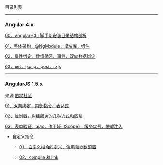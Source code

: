目录列表

----

### Angular 4.x

[00、Angular-CLI 脚手架安装目录结构剖析](https://github.com/hanekaoru/WebLearningNotes/blob/master/angular/note/AngularJS/4.x/00.md)

[01、整体架构，@NgModule，模块库，组件](https://github.com/hanekaoru/WebLearningNotes/blob/master/angular/note/AngularJS/4.x/01.md)

[02、属性绑定，数组循环，事件，双向数据绑定](https://github.com/hanekaoru/WebLearningNotes/blob/master/angular/note/AngularJS/4.x/02.md)

[03、get，jsonp，post，rxjs](https://github.com/hanekaoru/WebLearningNotes/blob/master/angular/note/AngularJS/4.x/03.md)

----

### AngularJS 1.5.x

来源 [图灵社区](http://www.ituring.com.cn/tag/32022)

[01、双向绑定，内部指令，表达式](https://github.com/hanekaoru/WebLearningNotes/blob/master/angular/note/AngularJS/1.5.x/01.md)

[02、控制器，构建服务的几种方式和区别](https://github.com/hanekaoru/WebLearningNotes/blob/master/angular/note/AngularJS/1.5.x/02.md)

[03、表单验证，ajax，作用域（Scope），服务实例，依赖注入](https://github.com/hanekaoru/WebLearningNotes/blob/master/angular/note/AngularJS/1.5.x/03.md)

* 自定义指令

  * [01、自定义指令的定义，使用和参数配置](https://github.com/hanekaoru/WebLearningNotes/blob/master/angular/note/AngularJS/1.5.x/04.md)

  * [02、compile 和 link](https://github.com/hanekaoru/WebLearningNotes/blob/master/angular/note/AngularJS/1.5.x/05.md)